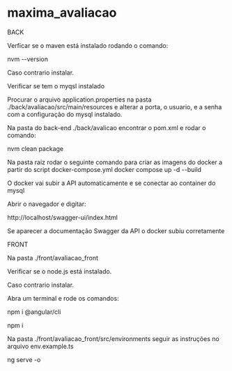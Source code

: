 # maxima_avaliacao

BACK

Verficar se o maven está instalado rodando o comando:

nvm --version

Caso contrario instalar.

Verificar se tem o myqsl instalado

Procurar o arquivo application.properties na pasta ./back/avaliacao/src/main/resources e alterar a porta, o usuario, e a senha com a configuração do mysql instalado.

Na pasta do back-end ./back/avalicao encontrar o pom.xml e rodar o comando:

nvm clean package

Na pasta raiz rodar o seguinte comando para criar as imagens do docker a partir do script docker-compose.yml
docker compose up -d --build

O docker vai subir a API automaticamente e se conectar ao container do mysql

Abrir o navegador e digitar:

http://localhost/swagger-ui/index.html

Se aparecer a documentação Swagger da API o docker subiu corretamente

FRONT

Na pasta ./front/avaliacao_front

Verificar se o node.js está instalado.

Caso contrario instalar.

Abra um terminal e rode os comandos:

npm i @angular/cli

npm i

Na pasta ./front/avaliacao_front/src/environments seguir as instruções no arquivo env.example.ts

ng serve -o
